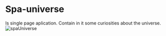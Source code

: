 # Spa-universe

Is single page aplication. Contain in it some curiosities
about the universe.
![spaUniverse](https://user-images.githubusercontent.com/109116382/230250135-6e87c78a-8b54-472b-b1b3-f6c1cb61f066.png)
